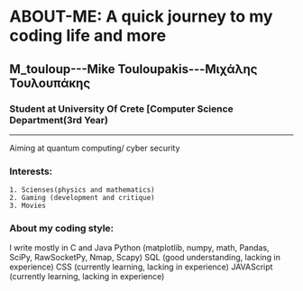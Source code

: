 # ABOUT-ME: A quick journey to my coding life and more
## M_touloup---Mike Touloupakis---Μιχάλης Τουλουπάκης
### Student at University Of Crete [Computer Science Department(3rd Year)
-------------------------------------------------------------------------
Aiming at quantum computing/ cyber security
### Interests: 
    1. Scienses(physics and mathematics)
    2. Gaming (development and critique)
    3. Movies 
### About my coding style: 
I write mostly in C and Java
Python (matplotlib, numpy, math, Pandas, SciPy, RawSocketPy, Nmap, Scapy)
SQL (good understanding, lacking in experience)
CSS (currently learning, lacking in experience)
JAVAScript (currently learning, lacking in experience)
